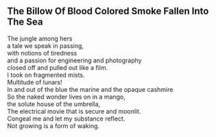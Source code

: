 The Billow Of Blood Colored Smoke Fallen Into The Sea
-----------------------------------------------------
The jungle among hers  
a tale we speak in passing,  
with notions of tiredness  
and a passion for engineering and photography  
closed off and pulled out like a film.  
I took on fragmented mists.  
Multitude of lunars!  
In and out of the blue the marine and the opaque cashmire  
So the naked wonder lives on in a mango,  
the solute house of the umbrella,  
The electrical movie that is secure and moonlit.  
Congeal me and let my substance reflect.  
Not growing is a form of waking.  
